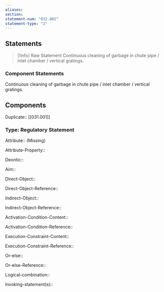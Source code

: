 ```yaml
---
aliases: 
section: 
statement-num: "032.002"
statement-type: "2"
---
```

## Statements 
> [!info] Raw Statement
> Continuous cleaning of garbage in chute pipe / inlet chamber / vertical gratings. 
> 

### Component Statements
Continuous cleaning of garbage in chute pipe / inlet chamber / vertical gratings. 
## Components
Duplicate:: [[031.001]]

### Type: Regulatory Statement
Attribute:: (Missing)

Attribute-Property::


Deontic::


Aim::


Direct-Object::

Direct-Object-Reference:: 


Indirect-Object::

Indirect-Object-Reference:: 


Activation-Condition-Content::

Activation-Condition-Reference:: 


Execution-Constraint-Content::

Execution-Constraint-Reference:: 


Or-else::

Or-else-Reference:: 


Logical-combination::


Invoking-statement(s)::
